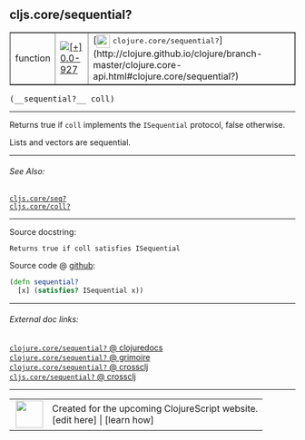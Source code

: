 ## cljs.core/sequential?



 <table border="1">
<tr>
<td>function</td>
<td><a href="https://github.com/cljsinfo/cljs-api-docs/tree/0.0-927"><img valign="middle" alt="[+] 0.0-927" title="Added in 0.0-927" src="https://img.shields.io/badge/+-0.0--927-lightgrey.svg"></a> </td>
<td>
[<img height="24px" valign="middle" src="http://i.imgur.com/1GjPKvB.png"> <samp>clojure.core/sequential?</samp>](http://clojure.github.io/clojure/branch-master/clojure.core-api.html#clojure.core/sequential?)
</td>
</tr>
</table>


 <samp>
(__sequential?__ coll)<br>
</samp>

---

Returns true if `coll` implements the `ISequential` protocol, false otherwise.

Lists and vectors are sequential.



---


###### See Also:

[`cljs.core/seq?`](../cljs.core/seqQMARK.md)<br>
[`cljs.core/coll?`](../cljs.core/collQMARK.md)<br>

---


Source docstring:

```
Returns true if coll satisfies ISequential
```


Source code @ [github](https://github.com/clojure/clojurescript/blob/r927/src/cljs/cljs/core.cljs#L569-L571):

```clj
(defn sequential?
  [x] (satisfies? ISequential x))
```

<!--
Repo - tag - source tree - lines:

 <pre>
clojurescript @ r927
└── src
    └── cljs
        └── cljs
            └── <ins>[core.cljs:569-571](https://github.com/clojure/clojurescript/blob/r927/src/cljs/cljs/core.cljs#L569-L571)</ins>
</pre>

-->

---



###### External doc links:

[`clojure.core/sequential?` @ clojuredocs](http://clojuredocs.org/clojure.core/sequential_q)<br>
[`clojure.core/sequential?` @ grimoire](http://conj.io/store/v1/org.clojure/clojure/1.7.0-beta3/clj/clojure.core/sequential%3F/)<br>
[`clojure.core/sequential?` @ crossclj](http://crossclj.info/fun/clojure.core/sequential%3F.html)<br>
[`cljs.core/sequential?` @ crossclj](http://crossclj.info/fun/cljs.core.cljs/sequential%3F.html)<br>

---

 <table>
<tr><td>
<img valign="middle" align="right" width="48px" src="http://i.imgur.com/Hi20huC.png">
</td><td>
Created for the upcoming ClojureScript website.<br>
[edit here] | [learn how]
</td></tr></table>

[edit here]:https://github.com/cljsinfo/cljs-api-docs/blob/master/cljsdoc/cljs.core/sequentialQMARK.cljsdoc
[learn how]:https://github.com/cljsinfo/cljs-api-docs/wiki/cljsdoc-files

<!--

This information was too distracting to show to readers, but I'll leave it
commented here since it is helpful to:

- pretty-print the data used to generate this document
- and show how to retrieve that data



The API data for this symbol:

```clj
{:description "Returns true if `coll` implements the `ISequential` protocol, false otherwise.\n\nLists and vectors are sequential.",
 :ns "cljs.core",
 :name "sequential?",
 :signature ["[coll]"],
 :history [["+" "0.0-927"]],
 :type "function",
 :related ["cljs.core/seq?" "cljs.core/coll?"],
 :full-name-encode "cljs.core/sequentialQMARK",
 :source {:code "(defn sequential?\n  [x] (satisfies? ISequential x))",
          :title "Source code",
          :repo "clojurescript",
          :tag "r927",
          :filename "src/cljs/cljs/core.cljs",
          :lines [569 571]},
 :full-name "cljs.core/sequential?",
 :clj-symbol "clojure.core/sequential?",
 :docstring "Returns true if coll satisfies ISequential"}

```

Retrieve the API data for this symbol:

```clj
;; from Clojure REPL
(require '[clojure.edn :as edn])
(-> (slurp "https://raw.githubusercontent.com/cljsinfo/cljs-api-docs/catalog/cljs-api.edn")
    (edn/read-string)
    (get-in [:symbols "cljs.core/sequential?"]))
```

-->
